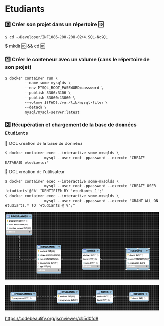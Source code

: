 # Etudiants

### :zero: Créer son projet dans un répertoire :id:

```
$ cd ~/Developer/INF1086-200-20H-02/4.SQL-NoSQL
```
$ mkdir :id: && cd :id:


### :one: Créer le conteneur avec un volume (dans le répertoire de son projet)

```
$ docker container run \
         --name some-mysqlds \
         --env MYSQL_ROOT_PASSWORD=password \
         --publish 3306:3306 \
         --publish 33060:33060 \
         --volume ${PWD}:/var/lib/mysql-files \
         --detach \
         mysql/mysql-server:latest
```

### :two: Récupération et chargement de la base de données `Etudiants`

:pushpin: DCL création de la base de données


```
$ docker container exec --interactive some-mysqlds \
                  mysql --user root -ppassword --execute "CREATE DATABASE etudiants;"
```

:pushpin: DCL création de l'utilisateur


```
$ docker container exec --interactive some-mysqlds \
                  mysql --user root -ppassword --execute "CREATE USER 'etudiants'@'%' IDENTIFIED BY 'etudiants_1';"
$ docker container exec --interactive some-mysqlds \
                  mysql --user root -ppassword --execute "GRANT ALL ON etudiants.* TO 'etudiants'@'%';"
```




![image](images/schema.png)


![image](images/pk-fk.png)


https://codebeautify.org/jsonviewer/cb5d0fd8
